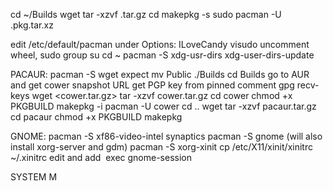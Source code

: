 cd ~/Builds
wget <package snapshot>
tar -xzvf <package>.tar.gz
cd <new package directory>
makepkg -s
sudo pacman -U <package>.pkg.tar.xz

edit /etc/default/pacman under Options: ILoveCandy
visudo
uncomment wheel, sudo group
su <regular user>
cd ~
pacman -S xdg-usr-dirs
xdg-user-dirs-update

PACAUR:
pacman -S wget expect
mv Public ./Builds
cd Builds
go to AUR and get cower snapshot URL
get PGP key from pinned comment
gpg recv-keys <url>
wget <cower.tar.gz>
tar -xzvf cower.tar.gz
cd cower
chmod +x PKGBUILD
makepkg -i
pacman -U cower
cd ..
wget <pacaur snapshot>
tar -xzvf pacaur.tar.gz
cd pacaur
chmod +x PKGBUILD
makepkg

GNOME:
pacman -S xf86-video-intel synaptics
pacman -S gnome (will also install xorg-server and gdm)
pacman -S xorg-xinit
cp /etc/X11/xinit/xinitrc ~/.xinitrc
edit and add  exec gnome-session

SYSTEM M

